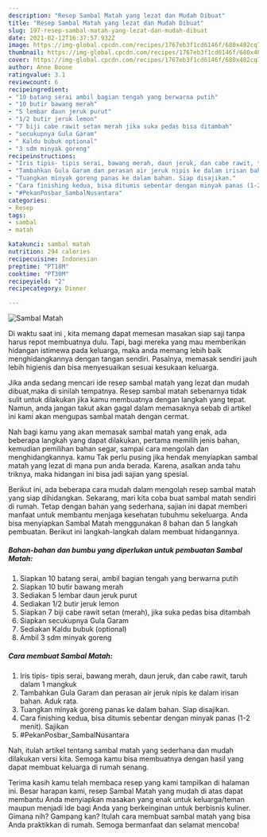 ```yaml
---
description: "Resep Sambal Matah yang lezat dan Mudah Dibuat"
title: "Resep Sambal Matah yang lezat dan Mudah Dibuat"
slug: 197-resep-sambal-matah-yang-lezat-dan-mudah-dibuat
date: 2021-02-12T16:37:57.932Z
image: https://img-global.cpcdn.com/recipes/1767eb3f1cd6146f/680x482cq70/sambal-matah-foto-resep-utama.jpg
thumbnail: https://img-global.cpcdn.com/recipes/1767eb3f1cd6146f/680x482cq70/sambal-matah-foto-resep-utama.jpg
cover: https://img-global.cpcdn.com/recipes/1767eb3f1cd6146f/680x482cq70/sambal-matah-foto-resep-utama.jpg
author: Anne Boone
ratingvalue: 3.1
reviewcount: 6
recipeingredient:
- "10 batang serai ambil bagian tengah yang berwarna putih"
- "10 butir bawang merah"
- "5 lembar daun jeruk purut"
- "1/2 butir jeruk lemon"
- "7 biji cabe rawit setan merah jika suka pedas bisa ditambah"
- "secukupnya Gula Garam"
- " Kaldu bubuk optional"
- "3 sdm minyak goreng"
recipeinstructions:
- "Iris tipis- tipis serai, bawang merah, daun jeruk, dan cabe rawit, taruh dalam 1 mangkuk"
- "Tambahkan Gula Garam dan perasan air jeruk nipis ke dalam irisan bahan. Aduk rata."
- "Tuangkan minyak goreng panas ke dalam bahan. Siap disajikan."
- "Cara finishing kedua, bisa ditumis sebentar dengan minyak panas (1-2 menit). Sajikan"
- "#PekanPosbar_SambalNusantara"
categories:
- Resep
tags:
- sambal
- matah

katakunci: sambal matah 
nutrition: 294 calories
recipecuisine: Indonesian
preptime: "PT18M"
cooktime: "PT30M"
recipeyield: "2"
recipecategory: Dinner

---
```



![Sambal Matah](https://img-global.cpcdn.com/recipes/1767eb3f1cd6146f/680x482cq70/sambal-matah-foto-resep-utama.jpg)

Di waktu  saat ini , kita memang dapat memesan masakan siap saji tanpa harus repot membuatnya dulu. Tapi, bagi mereka yang mau memberikan hidangan istimewa pada keluarga, maka anda memang lebih baik menghidangkannya dengan tangan sendiri. Pasalnya, memasak sendiri jauh lebih higienis dan bisa menyesuaikan sesuai kesukaan keluarga.

Jika anda sedang mencari ide resep sambal matah yang lezat dan mudah dibuat,maka di sinilah tempatnya. Resep sambal matah  sebenarnya tidak sulit untuk dilakukan jika kamu membuatnya dengan langkah yang tepat. Namun, anda jangan takut akan gagal dalam memasaknya 
sebab di artikel ini kami akan mengupas sambal matah dengan cermat.  



Nah bagi kamu yang akan memasak sambal matah yang enak, ada beberapa langkah yang dapat dilakukan, pertama memilih jenis bahan, kemudian pemilihan bahan segar, sampai cara mengolah dan menghidangkannya. kamu Tak perlu pusing jika hendak menyiapkan sambal matah yang lezat di mana pun anda berada. Karena, asalkan anda  tahu triknya, maka hidangan ini bisa jadi sajian yang spesial.

Berikut ini, ada beberapa cara mudah dalam mengolah resep sambal matah yang siap dihidangkan. Sekarang, mari kita coba buat sambal matah sendiri di rumah. Tetap dengan bahan yang sederhana, sajian ini dapat memberi manfaat untuk membantu menjaga kesehatan tubuhmu sekeluarga. Anda bisa menyiapkan Sambal Matah menggunakan 8 bahan dan 5 langkah pembuatan. Berikut ini langkah-langkah dalam membuat hidangannya.

<!--inarticleads1-->

##### Bahan-bahan dan bumbu yang diperlukan untuk pembuatan Sambal Matah:

1. Siapkan 10 batang serai, ambil bagian tengah yang berwarna putih
1. Siapkan 10 butir bawang merah
1. Sediakan 5 lembar daun jeruk purut
1. Sediakan 1/2 butir jeruk lemon
1. Siapkan 7 biji cabe rawit setan (merah), jika suka pedas bisa ditambah
1. Siapkan secukupnya Gula Garam
1. Sediakan  Kaldu bubuk (optional)
1. Ambil 3 sdm minyak goreng




<!--inarticleads2-->

##### Cara membuat Sambal Matah:

1. Iris tipis- tipis serai, bawang merah, daun jeruk, dan cabe rawit, taruh dalam 1 mangkuk
1. Tambahkan Gula Garam dan perasan air jeruk nipis ke dalam irisan bahan. Aduk rata.
1. Tuangkan minyak goreng panas ke dalam bahan. Siap disajikan.
1. Cara finishing kedua, bisa ditumis sebentar dengan minyak panas (1-2 menit). Sajikan
1. #PekanPosbar_SambalNusantara




Nah, itulah artikel tentang  sambal matah  yang sederhana dan mudah dilakukan versi kita. Semoga kamu bisa membuatnya dengan hasil yang dapat membuat keluarga di rumah senang. 

Terima kasih kamu telah membaca resep yang kami tampilkan di halaman ini. Besar harapan kami, resep  Sambal Matah yang mudah di atas dapat membantu Anda menyiapkan masakan yang enak untuk keluarga/teman maupun menjadi ide bagi Anda yang berkeinginan untuk berbisnis kuliner. Gimana nih? Gampang kan? Itulah cara membuat sambal matah yang bisa Anda praktikkan di rumah. Semoga bermanfaat dan selamat mencoba!


